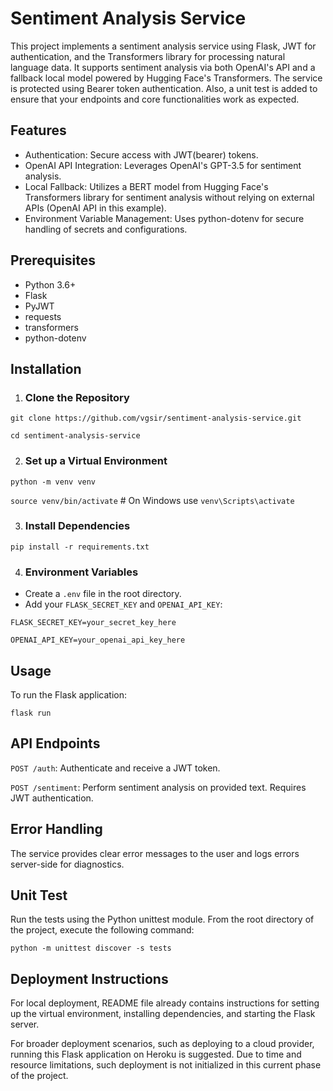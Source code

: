 # Sentiment Analysis Service

This project implements a sentiment analysis service using Flask, JWT for authentication, and the Transformers library for processing natural language data. It supports sentiment analysis via both OpenAI's API and a fallback local model powered by Hugging Face's Transformers. The service is protected using Bearer token authentication. Also, a unit test is added to ensure that your endpoints and core functionalities work as expected.

## Features

- Authentication: Secure access with JWT(bearer) tokens.
- OpenAI API Integration: Leverages OpenAI's GPT-3.5 for sentiment analysis.
- Local Fallback: Utilizes a BERT model from Hugging Face's Transformers library for sentiment analysis without relying on external APIs (OpenAI API in this example).
- Environment Variable Management: Uses python-dotenv for secure handling of secrets and configurations.

## Prerequisites

- Python 3.6+
- Flask
- PyJWT
- requests
- transformers
- python-dotenv

## Installation

1. ### Clone the Repository

`git clone https://github.com/vgsir/sentiment-analysis-service.git`

`cd sentiment-analysis-service`

2. ### Set up a Virtual Environment

`python -m venv venv`

`source venv/bin/activate`  # On Windows use `venv\Scripts\activate`

3. ### Install Dependencies

`pip install -r requirements.txt`

4. ### Environment Variables

- Create a `.env` file in the root directory.
- Add your `FLASK_SECRET_KEY` and `OPENAI_API_KEY`:

`FLASK_SECRET_KEY=your_secret_key_here`

`OPENAI_API_KEY=your_openai_api_key_here`

## Usage

To run the Flask application:

`flask run`

## API Endpoints

`POST /auth`: Authenticate and receive a JWT token.

`POST /sentiment`: Perform sentiment analysis on provided text. Requires JWT authentication.

## Error Handling

The service provides clear error messages to the user and logs errors server-side for diagnostics.

## Unit Test

Run the tests using the Python unittest module. From the root directory of the project, execute the following command:

`python -m unittest discover -s tests`

## Deployment Instructions
For local deployment, README file already contains instructions for setting up the virtual environment, installing dependencies, and starting the Flask server.

For broader deployment scenarios, such as deploying to a cloud provider, running this Flask application on Heroku is suggested. Due to time and resource limitations, such deployment is not initialized in this current phase of the project.